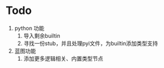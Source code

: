 # Todo

1. python 功能
   1. 导入剩余builtin
   2. 寻找一份stub，并且处理pyi文件，为builtin添加类型支持
2. 蓝图功能
   1. 添加更多逻辑相关、内置类型节点